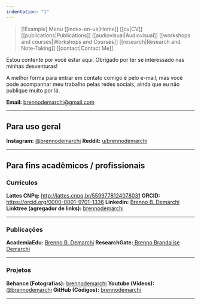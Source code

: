 ```yaml
---
indentation: "1"
---
```

> [!Example] Menu
> [[index-en-us|Home]]   [[cv|CV]]    [[publications|Publications]]   [[audiovisual|Audiovisual]]    [[workshops and courses|Workshops and Courses]] 
> [[research|Research and Note-Taking]] [[contact|Contact Me]]

Estou contente por você estar aqui. Obrigado por ter se interessado nas minhas desventuras! 

A melhor forma para entrar em contato comigo é pelo e-mail, mas você pode acompanhar meu trabalho pelas redes sociais, ainda que eu não publique muito por lá.

**Email:** brennodemarchi@gmail.com

---
## Para uso geral

**Instagram:** [@brennodemarchi](https://www.instagram.com/brennodemarchi/)
**Reddit:** [u/brennodemarchi](https://www.reddit.com/user/brennodemarchi/)

---
## Para fins acadêmicos / profissionais

### Currículos 

**Lattes CNPq:** http://lattes.cnpq.br/5599778124078031
**ORCID:** https://orcid.org/0000-0001-9701-1336
**Linkedin:** [Brenno B. Demarchi](https://www.linkedin.com/in/brennodemarchi/)
**Linktree (agregador de links):** [brennodemarchi](https://linktr.ee/brennodemarchi)

---
### Publicações

**AcademiaEdu:** [Brenno B. Demarchi](https://ufsc.academia.edu/BrennoDemarchi)
**ResearchGate:**[ Brenno Brandalise Demarchi](https://www.researchgate.net/profile/Brenno-Brandalise-Demarchi)

---
### Projetos

**Behance (Fotografias):** [brennodemarchi](https://www.behance.net/brennodemarchi)
**Youtube (Vídeos):** [@brennodemarchi](https://www.youtube.com/@brennodemarchi)
**GitHub (Códigos):** [brennodemarchi](https://github.com/brennodemarchi)

---

